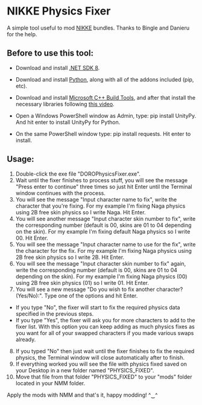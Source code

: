 # NIKKE Physics Fixer
A simple tool useful to mod [NIKKE](https://nikke-en.com/) bundles. Thanks to Bingle and Danieru for the help.


## Before to use this tool:

  - Download and install [.NET SDK 8](https://dotnet.microsoft.com/en-us/download/dotnet/thank-you/sdk-8.0.404-windows-x64-installer).
  - Download and install [Python](https://www.python.org/downloads/), along with all of the addons included (pip, etc).
  - Download and install [Microsoft C++ Build Tools](https://aka.ms/vs/17/release/vs_BuildTools.exe), and after that install the necessary libraries following [this video](https://files.catbox.moe/vqsuix.mp4).

  - Open a Windows PowerShell window as Admin, type: pip install UnityPy. And hit enter to install UnityPy for Python.
  - On the same PowerShell window type: pip install requests. Hit enter to install.



## Usage:

1. Double-click the exe file "DOROPhysicsFixer.exe".
2. Wait until the fixer finishes to process stuff, you will see the message "Press enter to continue" three times so just hit Enter until the Terminal window continues with the process.
3. You will see the message "Input character name to fix", write the character that you're fixing. For my example I'm fixing Naga physics using 2B free skin physics so I write Naga. Hit Enter.
4. You will see another message "Input character skin number to fix", write the corresponding number (default is 00, skins are 01 to 04 depending on the skin). For my example I'm fixing default Naga physics so I write 00. Hit Enter.
5. You will see the message "Input character name to use for the fix", write the character for the fix. For my example I'm fixing Naga physics using 2B free skin physics so I write 2B. Hit Enter.
6. You will see the message "Input character skin number to fix" again, write the corresponding number (default is 00, skins are 01 to 04 depending on the skin). For my example I'm fixing Naga physics (00) using 2B free skin physics (01) so I write 01. Hit Enter.
7. You will see a new message "Do you wish to fix another character? (Yes/No):". Type one of the options and hit Enter.
 - If you type "No", the fixer will start to fix the required physics data specified in the previous steps.
 - If you type "Yes", the fixer will ask you for more characters to add to the fixer list. With this option you can keep adding as much physics fixes as you want for all of your swapped characters if you made various swaps already.
8. If you typed "No" then just wait until the fixer finishes to fix the required physics, the Terminal window will close automatically after to finish.
9. If everything worked you will see the file with physics fixed saved on your Desktop in a new folder named "PHYSICS_FIXED".
10. Move that file from that folder "PHYSICS_FIXED" to your "mods" folder located in your NMM folder.


Apply the mods with NMM and that's it, happy modding! ^‿^
